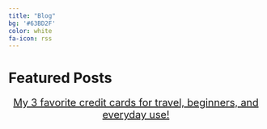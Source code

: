 ```yaml
---
title: "Blog"
bg: '#63BD2F'
color: white
fa-icon: rss
---
```


# Featured Posts

<div style="text-align: center; font-size: 20px;text-decoration: none;">

<a href="https://blog.flynnrachel.com/credit-cards/" target="_blank">My 3 favorite credit cards for travel, beginners, and everyday use!</a>
</div>